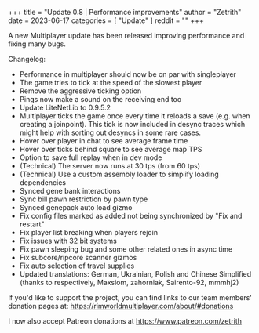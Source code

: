 +++
title = "Update 0.8 | Performance improvements"
author = "Zetrith"
date = 2023-06-17
categories = [
	"Update"
]
reddit = ""
+++

A new Multiplayer update has been released improving performance and fixing many bugs.

<!--more-->

Changelog:
- Performance in multiplayer should now be on par with singleplayer
- The game tries to tick at the speed of the slowest player
- Remove the aggressive ticking option
- Pings now make a sound on the receiving end too
- Update LiteNetLib to 0.9.5.2
- Multiplayer ticks the game once every time it reloads a save (e.g. when creating a joinpoint). This tick is now included in desync traces which might help with sorting out desyncs in some rare cases.
- Hover over player in chat to see average frame time
- Hover over ticks behind square to see average map TPS
- Option to save full replay when in dev mode
- (Technical) The server now runs at 30 tps (from 60 tps)
- (Technical) Use a custom assembly loader to simplify loading dependencies
- Synced gene bank interactions
- Sync bill pawn restriction by pawn type
- Synced genepack auto load gizmo
- Fix config files marked as added not being synchronized by "Fix and restart"
- Fix player list breaking when players rejoin
- Fix issues with 32 bit systems
- Fix pawn sleeping bug and some other related ones in async time
- Fix subcore/ripcore scanner gizmos
- Fix auto selection of travel supplies
- Updated translations: German, Ukrainian, Polish and Chinese Simplified (thanks to respectively, Maxsiom, zahorniak, Sairento-92, mmmhj2)

If you'd like to support the project, you can find links to our team members' donation pages at:
https://rimworldmultiplayer.com/about/#donations

I now also accept Patreon donations at https://www.patreon.com/zetrith

&nbsp;

&nbsp;

&nbsp;

&nbsp;

&nbsp;

&nbsp;

&nbsp;
